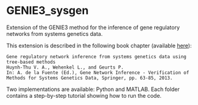 # GENIE3_sysgen
Extension of the GENIE3 method for the inference of gene regulatory networks from systems genetics data.

This extension is described in the following book chapter (available [here](https://link.springer.com/chapter/10.1007%2F978-3-642-45161-4_5)):

```
Gene regulatory network inference from systems genetics data using tree-based methods 
Huynh-Thu V. A., Wehenkel L., and Geurts P.
In: A. de la Fuente (Ed.), Gene Network Inference - Verification of Methods for Systems Genetics Data, Springer, pp. 63-85, 2013. 
```

Two implementations are available: Python and MATLAB. Each folder contains a step-by-step tutorial showing how to run the code.